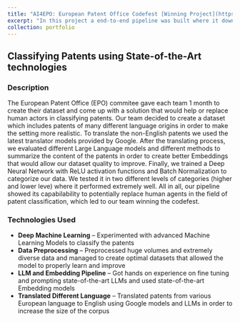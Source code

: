 ```yaml
---
title: "AI4EPO: European Patent Office Codefest [Winning Project](https://helvia.ai/blog/the-ai4epo-team-winner-of-epo-codefest/)"
excerpt: "In this project a end-to-end pipeline was built where it downloaded data from the European Patent Office database, preprocessed it and developed ways to classify them to the corrisponding categories [(github repository)](https://github.com/gody10/epo_codefest): **Large Language Models, Embeddings, Deep Machine Learning, Natural Language Processing** <br/><img src='/images/ai4epo.png' width='700'>"
collection: portfolio
---
```


## Classifying Patents using State-of-the-Art technologies

### Description
The European Patent Office (EPO) commitee gave each team 1 month to create their dataset and come up with a solution that would help or replace human actors in classifying patents. Our team decided to create a dataset which includes patents of many different language origins in order to make the setting more realistic. To translate the non-English patents we used the latest translator models provided by Google. After the translating process, we evaluated different Large Language models and different methods to summarize the content of the patents in order to create better Embeddings that would allow our dataset quality to improve. Finally, we trained a Deep Neural Network with ReLU activation functions and Batch Normalization to categorize our data. We tested it in two different levels of categories (higher and lower leve) where it performed extremely well. All in all, our pipeline showed its capabilability to potentially replace human agents in the field of patent classification, which led to our team winning the codefest.

### Technologies Used

- **Deep Machine Learning** – Experimented with advanced Machine Learning Models to classify the patents
- **Data Preprocessing** – Preprocessed huge volumes and extremely diverse data and managed to create optimal datasets that allowed the model to properly learn and improve
- **LLM and Embedding Pipeline** – Got hands on experience on fine tuning and prompting state-of-the-art LLMs and used state-of-the-art Embedding models
- **Translated Different Language** – Translated patents from various European language to English using Google models and LLMs in order to increase the size of the corpus